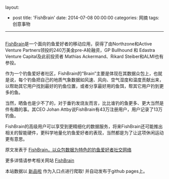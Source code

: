 layout: 
  - post 
title: 'FishBrain' 
date: 2014-07-08 00:00:00 
categories: 网摘 
tags: 创意事物 
---

<p><img src="http://a.36krcnd.com/photo/2014/d9ed08ac9e3e9f05a6fdc4528ebf8460.jpg" alt=""/></p>

<p><a target="_blank" data-no-turbolink="true" href="http://www.fishbrain.com/index.html">FishBrain</a>是一个面向钓鱼爱好者的移动应用，获得了由Northzone和Active Venture Partners领投的240万美金pre-A轮融资，GP Bullhound 和 Edastra Venture Capital及此前投资者 Mathias Ackermand、Rikard Steiber和ALMI也有参投。</p>

<p>作为一个钓鱼爱好者社区，FishBrain的“Brain”主要是体现在其数据众包上，也就是说，每个钓鱼把自己的地质气象数据如风速、风向、空气湿度和温度贡献出来，以帮助其它用户找到最好的钓鱼位置，或者分享最好用的鱼饵，帮其它用户钓到更多的鱼。</p>

<p>当然，晒鱼也是少不了的，对于垂钓发烧友而言，比比谁钓的鱼更多、更大当然是件有趣的事。其CEO Johan Attby说FishBrain有43万注册用户，用户记录了13万钓鱼。</p>

<p>FishBrain的高级用户可以享受到更精细化的数据服务，将来FishBrain还可能推出相关的智能硬件，更科学地量化钓鱼爱好者的表现，当然都是为了让这项休闲运动更有意思。</p>
					<p></p>
					<p></p>  



原文发表于 [FishBrain，以众包数据为特色的钓鱼爱好者社交网络](http://www.36kr.com/p/213546.html)  

更多详情请参考相关网站 [FishBrain](http://www.fishbrain.com/index.html)  

本站数据以 [新品啦](http://xinpinla.com/) 作为入口点进行爬取! 并自动发布于github pages上。  
